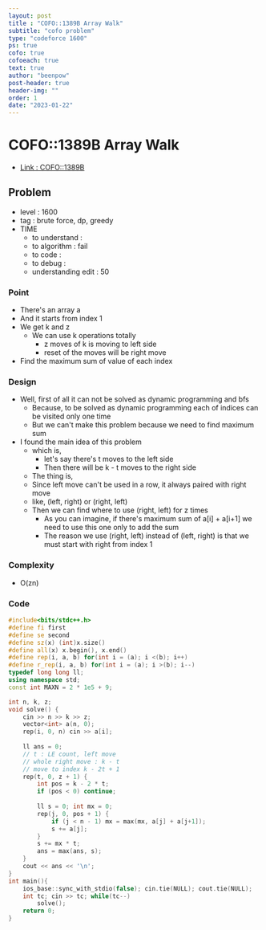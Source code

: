 ```yaml
---
layout: post
title : "COFO::1389B Array Walk"
subtitle: "cofo problem"
type: "codeforce 1600"
ps: true
cofo: true
cofoeach: true
text: true
author: "beenpow"
post-header: true
header-img: ""
order: 1
date: "2023-01-22"
---
```

# COFO::1389B Array Walk
- [Link : COFO::1389B](https://codeforces.com/problemset/problem/1389/B)


## Problem 

- level : 1600
- tag : brute force, dp, greedy
- TIME
  - to understand    : 
  - to algorithm     : fail
  - to code          : 
  - to debug         : 
  - understanding edit : 50

### Point
- There's an array a
- And it starts from index 1
- We get k and z
  - We can use k operations totally
    - z moves of k is moving to left side
    - reset of the moves will be right move
- Find the maximum sum of value of each index

### Design
- Well, first of all it can not be solved as dynamic programming and bfs
  - Because, to be solved as dynamic programming each of indices can be visited only one time
  - But we can't make this problem because we need to find maximum sum
- I found the main idea of this problem
  - which is,
    - let's say there's t moves to the left side
    - Then there will be k - t moves to the right side
  - The thing is,
  - Since left move can't be used in a row, it always paired with right move
  - like, (left, right) or (right, left)
  - Then we can find where to use (right, left) for z times
    - As you can imagine, if there's maximum sum of a[i] + a[i+1] we need to use this one only to add the sum
    - The reason we use (right, left) instead of (left, right) is that we must start with right from index 1

### Complexity
- O(zn)

### Code

```cpp
#include<bits/stdc++.h>
#define fi first
#define se second
#define sz(x) (int)x.size()
#define all(x) x.begin(), x.end()
#define rep(i, a, b) for(int i = (a); i <(b); i++)
#define r_rep(i, a, b) for(int i = (a); i >(b); i--)
typedef long long ll;
using namespace std;
const int MAXN = 2 * 1e5 + 9;

int n, k, z;
void solve() {
    cin >> n >> k >> z;
    vector<int> a(n, 0);
    rep(i, 0, n) cin >> a[i];
    
    ll ans = 0;
    // t : LE count, left move
    // whole right move : k - t
    // move to index k - 2t + 1
    rep(t, 0, z + 1) {
        int pos = k - 2 * t;
        if (pos < 0) continue;
        
        ll s = 0; int mx = 0;
        rep(j, 0, pos + 1) {
            if (j < n - 1) mx = max(mx, a[j] + a[j+1]);
            s += a[j];
        }
        s += mx * t;
        ans = max(ans, s);
    }
    cout << ans << '\n';
}
int main(){
    ios_base::sync_with_stdio(false); cin.tie(NULL); cout.tie(NULL);
    int tc; cin >> tc; while(tc--)
        solve();
    return 0;
}

```
